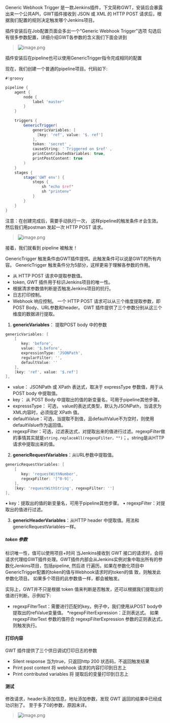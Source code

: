 Generic Webhook Trigger 是一款Jenkins插件，下文简称GWT，安装后会暴露出来一个公共API，GWT插件接收到 JSON 或 XML 的 HTTP POST 请求后，根据我们配置的规则决定触发哪个Jenkins项目。

插件安装后在Job配置页面会多出一个"Generic Webhook Trigger"选项
勾选后有很多参数配置，详细介绍GWT各参数的含义我们下面会讲到

> ![image.png](https://hexo-blog.pek3b.qingstor.com/upload_images/71414-9d63ff9d0be3ca2d.png?imageMogr2/auto-orient/strip%7CimageView2/2/w/1240)

插件安装后在pipeline也可以使用GenericTrigger指令完成相同的配置

现在，我们创建一个普通的pipeline项目。代码如下:
```groovy
#!groovy

pipeline {
    agent {
        node {
            label 'master'
        }
    }
    
    triggers {
        GenericTrigger(
            genericVariables: [
              [key: 'ref', value: '$. ref']
            ],
            token: 'secret' ,
            causeString: ' Triggered on $ref' ,
            printContributedVariables: true,
            printPostContent: true
        )
    }
    stages {
        stage('GWT env') {
            steps {
                sh "echo $ref"
                sh "printenv"
            }
        }
    }
}
```
注意：在创建完成后，需要手动执行一次， 这样pipeline的触发条件オ会生效。
然后我们用postman 发起一次 HTTP POST 请求。
> ![image.png](https://hexo-blog.pek3b.qingstor.com/upload_images/71414-8795c75afd706922.png?imageMogr2/auto-orient/strip%7CimageView2/2/w/1240)

接着，我们就看到 pipeline 被触发！

GenericTrigger 触发条件由GWT插件提供。此触发条件可以说是GWT的所有内容。
GenericTrigger 触发条件分为5部分，这样更易于理解各参数的作用。
* 从 HTTP POST 请求中提取参数值。
* token, GWT 插件用于标识Jenkins项目的唯一性。
* 根据清求参数值判断是否触发Jenkins项目的抗行。
* 日志打印控制。
* Webhook 响应控制。
一个 HTTP POST 请求可以从三个维度提取参数，即 POST Body、URL参数和header。
GWT 插件提供了三个参数分别从这三个维度的数据进行提取。

1. **genericVariables**： 提取POST body 中的参数
```groovy
genericVariables: [
    [
       key: 'before', 
       value: '$.before', 
       expressionType: 'JSONPath', 
       regularFilter: '', 
       defaultValue: ''
    ],
    [key: 'ref', value: '$.ref']
],
```
* value： JSONPath 或 XPath 表达式，取决于 expressType 参数值，用于从 POST body 中提取值。
* key： 从 POST Body 中提取出的值的新变量名，可用于pipeline其他步骤。
* expresssType： 可选， value的表达式类型，默认为JSONPath，当请求为XML内容时，必须指定 XPath 值。
* defaultValue：可选，当提取不到值，且defaultValue不为空时，则使用defaultValue作为返回值。
* regexpFilter：可选，过滤表达式，对提取出来的值进行过滤。regexpFilter做的事情其实就是`string.replaceAll(regexpFilter，"")`；。string是从HTTP请求中提取出来的值。

2. **genericRequestVariables**：从URL参数中提取值。
```groovy
genericRequestVariables: [
    [
       key: 'requestWithNumber', 
       regexpFilter: '[^0-9]',
    ],
    [key: 'requestWithString', regexpFilter: '']
],
```
• key：提取出的值的新变量名，可用于pipeline其他步骤。
• regexpFilter：对提取出的值进行过滤。

3. **genericHeaderVariables**：从HTTP header 中提取值。用法和genericRequestVariables一样。

##### token 参数
标识唯一性，值可以使用项目+时间
当Jenkins接收到 GWT 接口的请求时，会将请求代理给GWT插件处理。GWT插件内部会从Jenkins实例对象中取出所有的参数化Jenkins项目，包括pipeline, 然后进
行遍历。如果在参数化项目中GenericTrigger配置的token的值与Webhook请求时的token的值
致，则触发此参数化项目。
如果多个项目的此参数值一样，都会被触发。

实际上，GWT并不只是根据 token 值来判断是否触发，还可以根据我们提取出的值进行判断。示例如下:
* regexpFilterText：需要进行匹配的key。例子中，我们使用从POST body中提取出的refValue变量值。
*regexpFilterExpression：正则表达式。
如果 regexpFilterText 参数的值符合 regexpFilterExpression 参数的正则表达式，则触发执行。

#### 打印内容
GWT 插件提供了三个供日调试打印日志的参数
* Silent response 当为true，只返回http 200 状态码，不返回触发结果
* Print post content 将 webhook 请求的内容打印到日志上
* Print contributed variables 将 提取后的变量打印到日志上

#### 测试

修改请求，header头添加信息，地址添加参数，发现 GWT 返回的结果中已经成功识别了。
至于多了0的参数，原因未详。

> ![image.png](https://hexo-blog.pek3b.qingstor.com/upload_images/71414-d6299a967eb18bad.png?imageMogr2/auto-orient/strip%7CimageView2/2/w/1240)

